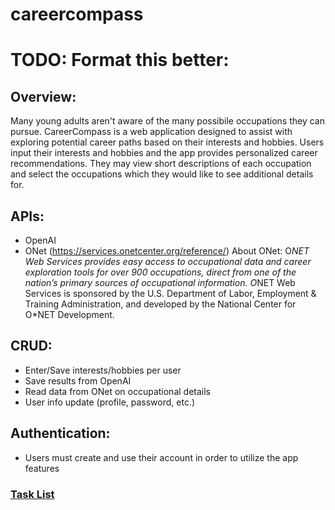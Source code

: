 # careercompass

# TODO: Format this better:

## Overview:
Many young adults aren't aware of the many possibile occupations they can pursue.  CareerCompass is a web application designed to assist with exploring potential career paths based on their interests and hobbies.  Users input their interests and hobbies and the app provides personalized career recommendations.  They may view short descriptions of each occupation and select the occupations which they would like to see additional details for.

## APIs:
 - OpenAI
 - ONet (https://services.onetcenter.org/reference/)
About ONet:  O*NET Web Services provides easy access to occupational data and career exploration tools for over 900 occupations, direct from one of the nation’s primary sources of occupational information. O*NET Web Services is sponsored by the U.S. Department of Labor, Employment & Training Administration, and developed by the National Center for O*NET Development.

## CRUD:
 - Enter/Save interests/hobbies per user
 - Save results from OpenAI
 - Read data from ONet on occupational details
 - User info update (profile, password, etc.)

## Authentication:
 - Users must create and use their account in order to utilize the app features

### [Task List](tasks.md)

